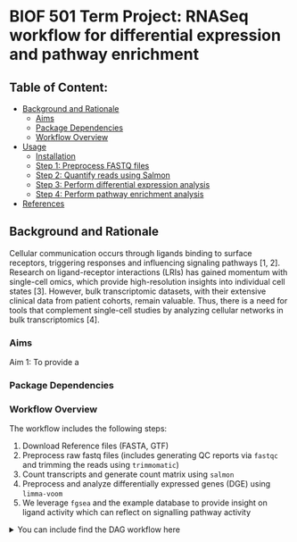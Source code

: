 # BIOF 501 Term Project: RNASeq workflow for differential expression and pathway enrichment 

## Table of Content:
- [Background and Rationale](#background-and-rationale)
    - [Aims](#aims)
    - [Package Dependencies](#package-dependencies)
    - [Workflow Overview](#workflow-overview)
- [Usage](#usage)
    - [Installation](#installation)
    - [Step 1: Preprocess FASTQ files](#step-1-preprocess-fastq-files)
    - [Step 2: Quantify reads using Salmon](#step-2-quantify-reads)
    - [Step 3: Perform differential expression analysis](#step-3-perform-differential-expression-analysis)
    - [Step 4: Perform pathway enrichment analysis](#step-4-perform-pathway-enrichment-analysis)
- [References](#references)

## Background and Rationale
Cellular communication occurs through ligands binding to surface receptors, triggering responses and influencing signaling pathways [1, 2]. Research on ligand-receptor interactions (LRIs) has gained momentum with single-cell omics, which provide high-resolution insights into individual cell states [3]. However, bulk transcriptomic datasets, with their extensive clinical data from patient cohorts, remain valuable. Thus, there is a need for tools that complement single-cell studies by analyzing cellular networks in bulk transcriptomics [4].

### Aims
Aim 1: To provide a 

### Package Dependencies

### Workflow Overview
The workflow includes the following steps:

1. Download Reference files (FASTA, GTF)
2. Preprocess raw fastq files (includes generating QC reports via `fastqc` and trimming the reads using `trimmomatic`)
3. Count transcripts and generate count matrix using `salmon`
4. Preprocess and analyze differentially expressed genes (DGE) using `limma-voom` 
5. We leverage `fgsea` and the example database to provide insight on ligand activity which can reflect on signalling pathway activity

<details>
    <summary>You can include find the DAG workflow here</summary>
![Workflow DAG](path/to/DAG-image.png)

## Usage
### Installation
### 1.
### 2.
### 3.

• Make sure you format everything so that step by step usage details are included. 

## If we can’t run your pipeline then we can’t give you marks.

• Installation (if necessary) including any datasets that are to be used if they are not provided (i.e. how to download them using wget or curl – exact paths need to be specified and the data must be accessible)

• Exact step by step usage with descriptive comments on what action is being performed in each step

## Project directory structure
<details>
    <summary> Click here to see the drop-down view of project directory in a tree-like format. </summary>

```bash
├── README.md
├── bin
│   ├── limma_voom.R
│   └── tximport.R
├── data
│   ├── raw
│   │   ├── SRR24360639.sub_1.fastq.gz
│   │   ├── SRR24360639.sub_2.fastq.gz
│   │   ├── SRR24360643.sub_1.fastq.gz
│   │   ├── SRR24360643.sub_2.fastq.gz
│   │   ├── SRR24360647.sub_1.fastq.gz
│   │   ├── SRR24360647.sub_2.fastq.gz
│   │   ├── SRR24360653.sub_1.fastq.gz
│   │   └── SRR24360653.sub_2.fastq.gz
│   └── reference
│       └── metadata.csv
├── main.nf
├── modules
│   ├── convert_tx2gene
│   │   └── main.nf
│   ├── diff_exp_analysis
│   │   └── main.nf
│   ├── download_ref
│   │   └── main.nf
│   ├── fastqc
│   │   └── main.nf
│   ├── salmon
│   │   └── main.nf
│   ├── trim_reads
│   │   └── main.nf
│   └── tximport
│       └── main.nf
├── nextflow.config
├── results
│   ├── fastqc
│   │   └── raw
│   │       ├── SRR24360639.sub
│   │       │   ├── SRR24360639.sub_1_fastqc.html
│   │       │   ├── SRR24360639.sub_1_fastqc.zip
│   │       │   ├── SRR24360639.sub_2_fastqc.html
│   │       │   └── SRR24360639.sub_2_fastqc.zip
│   │       ├── SRR24360643.sub
│   │       │   ├── SRR24360643.sub_1_fastqc.html
│   │       │   ├── SRR24360643.sub_1_fastqc.zip
│   │       │   ├── SRR24360643.sub_2_fastqc.html
│   │       │   └── SRR24360643.sub_2_fastqc.zip
│   │       ├── SRR24360647.sub
│   │       │   ├── SRR24360647.sub_1_fastqc.html
│   │       │   ├── SRR24360647.sub_1_fastqc.zip
│   │       │   ├── SRR24360647.sub_2_fastqc.html
│   │       │   └── SRR24360647.sub_2_fastqc.zip
│   │       └── SRR24360653.sub
│   │           ├── SRR24360653.sub_1_fastqc.html
│   │           ├── SRR24360653.sub_1_fastqc.zip
│   │           ├── SRR24360653.sub_2_fastqc.html
│   │           └── SRR24360653.sub_2_fastqc.zip
│   ├── limma_voom
│   │   └── logFC_DEG_topTable.csv
│   ├── salmon_quant
│   │   ├── SRR24360639.sub
│   │   │   ├── aux_info
│   │   │   │   ├── ambig_info.tsv
│   │   │   │   ├── expected_bias.gz
│   │   │   │   ├── fld.gz
│   │   │   │   ├── meta_info.json
│   │   │   │   ├── observed_bias.gz
│   │   │   │   └── observed_bias_3p.gz
│   │   │   ├── cmd_info.json
│   │   │   ├── libParams
│   │   │   │   └── flenDist.txt
│   │   │   ├── lib_format_counts.json
│   │   │   ├── logs
│   │   │   │   └── salmon_quant.log
│   │   │   ├── quant.genes.sf
│   │   │   └── quant.sf
│   │   ├── SRR24360643.sub
│   │   │   ├── aux_info
│   │   │   │   ├── ambig_info.tsv
│   │   │   │   ├── expected_bias.gz
│   │   │   │   ├── fld.gz
│   │   │   │   ├── meta_info.json
│   │   │   │   ├── observed_bias.gz
│   │   │   │   └── observed_bias_3p.gz
│   │   │   ├── cmd_info.json
│   │   │   ├── libParams
│   │   │   │   └── flenDist.txt
│   │   │   ├── lib_format_counts.json
│   │   │   ├── logs
│   │   │   │   └── salmon_quant.log
│   │   │   ├── quant.genes.sf
│   │   │   └── quant.sf
│   │   ├── SRR24360647.sub
│   │   │   ├── aux_info
│   │   │   │   ├── ambig_info.tsv
│   │   │   │   ├── expected_bias.gz
│   │   │   │   ├── fld.gz
│   │   │   │   ├── meta_info.json
│   │   │   │   ├── observed_bias.gz
│   │   │   │   └── observed_bias_3p.gz
│   │   │   ├── cmd_info.json
│   │   │   ├── libParams
│   │   │   │   └── flenDist.txt
│   │   │   ├── lib_format_counts.json
│   │   │   ├── logs
│   │   │   │   └── salmon_quant.log
│   │   │   ├── quant.genes.sf
│   │   │   └── quant.sf
│   │   └── SRR24360653.sub
│   │       ├── aux_info
│   │       │   ├── ambig_info.tsv
│   │       │   ├── expected_bias.gz
│   │       │   ├── fld.gz
│   │       │   ├── meta_info.json
│   │       │   ├── observed_bias.gz
│   │       │   └── observed_bias_3p.gz
│   │       ├── cmd_info.json
│   │       ├── libParams
│   │       │   └── flenDist.txt
│   │       ├── lib_format_counts.json
│   │       ├── logs
│   │       │   └── salmon_quant.log
│   │       ├── quant.genes.sf
│   │       └── quant.sf
│   ├── trimmomatic
│   │   ├── SRR24360639.sub
│   │   │   ├── SRR24360639.sub_R1.trimmed.fastq.gz
│   │   │   ├── SRR24360639.sub_R1.unpaired.fastq.gz
│   │   │   ├── SRR24360639.sub_R2.trimmed.fastq.gz
│   │   │   └── SRR24360639.sub_R2.unpaired.fastq.gz
│   │   ├── SRR24360643.sub
│   │   │   ├── SRR24360643.sub_R1.trimmed.fastq.gz
│   │   │   ├── SRR24360643.sub_R1.unpaired.fastq.gz
│   │   │   ├── SRR24360643.sub_R2.trimmed.fastq.gz
│   │   │   └── SRR24360643.sub_R2.unpaired.fastq.gz
│   │   ├── SRR24360647.sub
│   │   │   ├── SRR24360647.sub_R1.trimmed.fastq.gz
│   │   │   ├── SRR24360647.sub_R1.unpaired.fastq.gz
│   │   │   ├── SRR24360647.sub_R2.trimmed.fastq.gz
│   │   │   └── SRR24360647.sub_R2.unpaired.fastq.gz
│   │   └── SRR24360653.sub
│   │       ├── SRR24360653.sub_R1.trimmed.fastq.gz
│   │       ├── SRR24360653.sub_R1.unpaired.fastq.gz
│   │       ├── SRR24360653.sub_R2.trimmed.fastq.gz
│   │       └── SRR24360653.sub_R2.unpaired.fastq.gz
│   └── tximport
│       └── salmon_counts_txi.csv
└── run.sh
```

## References
1. Zhou L, Wang X, Peng L, et al. SEnSCA: Identifying possible ligand-receptor interactions and its application in cell-cell communication inference. J Cell Mol Med 28, e18372 (2024).
2. Armingol E, Officer A, Harismendy O, et al. Deciphering cell–cell interactions and communication from gene expression. Nat Rev Genet 22, 71–88 (2021).
3. Lim J, Park C, Kim M, et al. Advances in single-cell omics and multiomics for high-resolution molecular profiling. Exp Mol Med 56, 515–526 (2024).
4. Villemin JP, Bassaganyas L, Pourquier D, et al. Inferring ligand-receptor cellular networks from bulk and spatial transcriptomic datasets with BulkSignalR. Nucleic Acids Res 51, 4726–44 (2023). 